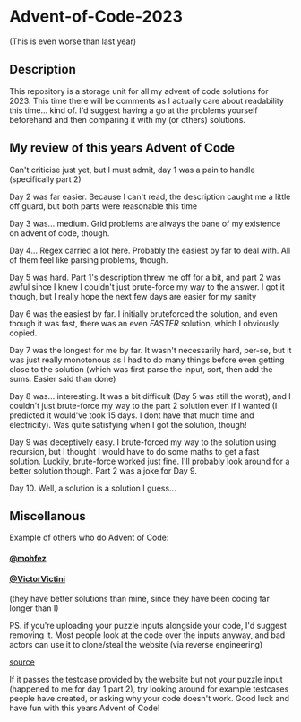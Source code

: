 # Advent-of-Code-2023
(This is even worse than last year)

## Description
This repository is a storage unit for all my advent of code solutions for 2023. This time there will be comments as I actually care about readability this time... kind of. 
I'd suggest having a go at the problems yourself beforehand and then comparing it with my (or others) solutions.

## My review of this years Advent of Code
Can't criticise just yet, but I must admit, day 1 was a pain to handle (specifically part 2)

Day 2 was far easier. Because I can't read, the description caught me a little off guard, but both parts were reasonable this time

Day 3 was... medium. Grid problems are always the bane of my existence on advent of code, though.

Day 4... Regex carried a lot here. Probably the easiest by far to deal with. All of them feel like parsing problems, though.

Day 5 was hard. Part 1's description threw me off for a bit, and part 2 was awful since I knew I couldn't just brute-force my way to the answer. I got it though, but I really hope the next few days are easier for my sanity

Day 6 was the easiest by far. I initially bruteforced the solution, and even though it was fast, there was an even *FASTER* solution, which I obviously copied.

Day 7 was the longest for me by far. It wasn't necessarily hard, per-se, but it was just really monotonous as I had to do many things before even getting close to the solution (which was first parse the input, sort, then add the sums. Easier said than done)

Day 8 was... interesting. It was a bit difficult (Day 5 was still the worst), and I couldn't just brute-force my way to the part 2 solution even if I wanted (I predicted it would've took 15 days. I dont have that much time and electricity). Was quite satisfying when I got the solution, though!

Day 9 was deceptively easy. I brute-forced my way to the solution using recursion, but I thought I would have to do some maths to get a fast solution. Luckily, brute-force worked just fine. I'll probably look around for a better solution though. Part 2 was a joke for Day 9.

Day 10. Well, a solution is a solution I guess...

## Miscellanous
Example of others who do Advent of Code: 

#### [@mohfez](https://github.com/mohfez/Advent-of-code-2023)
#### [@VictorVictini](https://github.com/VictorVictini/advent_of_code_2023)

(they have better solutions than mine, since they have been coding far longer than I)

PS. if you're uploading your puzzle inputs alongside your code, I'd suggest removing it. Most people look at the code over the inputs anyway, and bad actors can use it to clone/steal the website (via reverse engineering)

[source](https://www.reddit.com/r/adventofcode/wiki/faqs/copyright/inputs/)

If it passes the testcase provided by the website but not your puzzle input (happened to me for day 1 part 2), try looking around for example testcases people have created, or asking why your code doesn't work. Good luck and have fun with this years Advent of Code!
